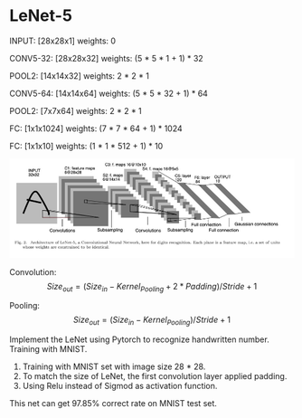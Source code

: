 # LeNet-5


INPUT: [28x28x1]           weights: 0

CONV5-32: [28x28x32]       weights: (5 * 5 * 1 + 1) * 32

POOL2: [14x14x32]          weights: 2 * 2 * 1

CONV5-64: [14x14x64]       weights: (5 * 5 * 32 + 1) * 64

POOL2: [7x7x64]            weights: 2 * 2 * 1

FC: [1x1x1024]              weights: (7 * 7 * 64 + 1) * 1024

FC: [1x1x10]              weights: (1 * 1 * 512 + 1) * 10


![Structure](img/LeNet.jpg)

Convolution: $$Size_{out} = (Size_{in} - Kernel_{Pooling} + 2 * Padding)/Stride + 1$$

Pooling: $$Size_{out} = (Size_{in} - Kernel_{Pooling})/Stride + 1$$


Implement the LeNet using Pytorch to recognize handwritten number. Training with MNIST.

1. Training with MNIST set with image size 28 * 28.
2. To match the size of LeNet, the first convolution layer applied padding.
3. Using Relu instead of Sigmod as activation function.

This net can get 97.85% correct rate on MNIST test set.



